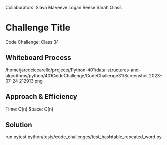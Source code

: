 Collaborators:
Slava Makeeve
Logan Reese
Sarah Glass

# Challenge Title
Code Challenge: Class 31

## Whiteboard Process
/home/jaredciccarello/projects/Python-401/data-structures-and-algorithms/python/401CodeChallenge/CodeChallenge31/Screenshot 2023-07-24 212913.png

## Approach & Efficiency
Time: O(n)
Space: O(n)

## Solution
run pytest
python/tests/code_challenges/test_hashtable_repeated_word.py
